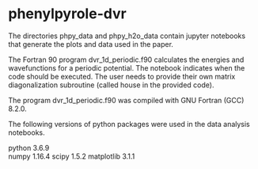 # phenylpyrole-dvr

The directories phpy_data and phpy_h2o_data contain jupyter notebooks that generate the plots and data used in the paper. 

The Fortran 90 program dvr_1d_periodic.f90 calculates the energies and wavefunctions for a periodic potential. The notebook indicates when the code should be executed. The user needs to provide their own matrix diagonalization subroutine (called house in the provided code). 

The program dvr_1d_periodic.f90 was compiled with GNU Fortran (GCC) 8.2.0.

The following versions of python packages were used in the data analysis notebooks.

python   3.6.9  
numpy  1.16.4
scipy   1.5.2 
matplotlib  3.1.1
